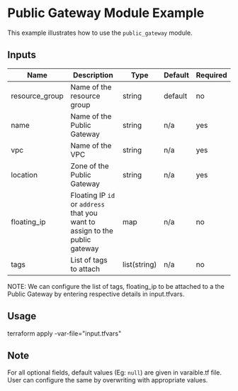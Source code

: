 # Public Gateway Module Example

This example illustrates how to use the `public_gateway` module.

<!-- BEGINNING OF PRE-COMMIT-TERRAFORM DOCS HOOK -->

## Inputs

| Name                              | Description                                           | Type   | Default | Required |
|-----------------------------------|-------------------------------------------------------|--------|---------|----------|
| resource\_group | Name of the resource group | string | default | no |
| name | Name of the Public Gateway | string | n/a | yes |
| vpc | Name of the VPC | string | n/a | yes |
| location | Zone of the Public Gateway  | string | n/a | yes |
| floating\_ip | Floating IP `id` or `address` that you want to assign to the public gateway | map | n/a | no |
| tags | List of tags to attach  | list(string) | n/a | no |

<!-- END OF PRE-COMMIT-TERRAFORM DOCS HOOK -->


NOTE: We can configure the list of tags, floating_ip to be attached to a the Public Gateway by entering respective details in input.tfvars.

## Usage

terraform apply -var-file="input.tfvars"

## Note

For all optional fields, default values (Eg: `null`) are given in varaible.tf file. User can configure the same by overwriting with appropriate values.